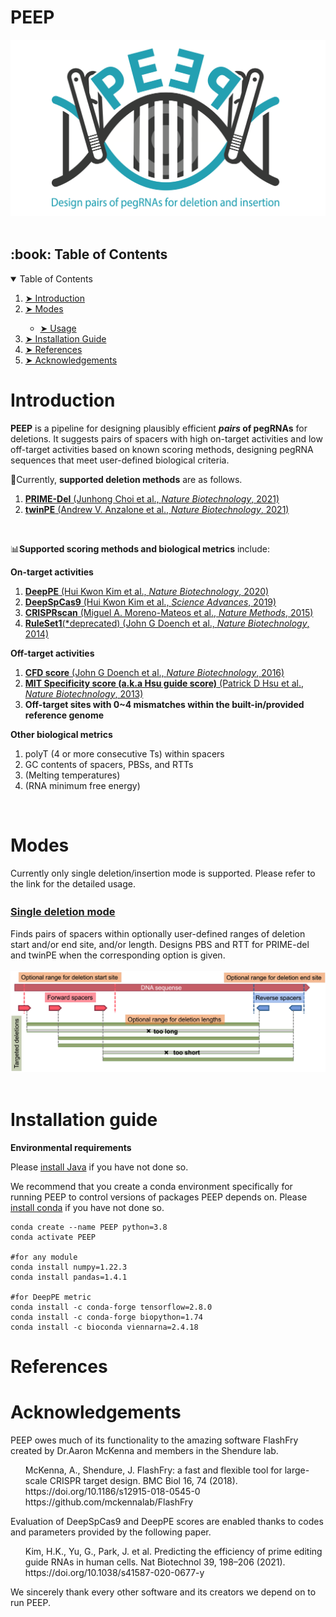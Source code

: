 # PEEP
 ![image](./images/PEEP_logo_demo.png)
  <br /> <br />

<!-- TABLE OF CONTENTS -->
<h2 id="table-of-contents"> :book: Table of Contents</h2>

<details open="open">
  <summary>Table of Contents</summary>
  <ol>
    <li><a href="#Introduction-"> ➤ Introduction</a></li>
    <li><a href="#Modes-"> ➤ Modes</a></li>
    <ul>
    <li><a href="./markdowns/base.md"> ➤ Usage</a></li>
    </ul>
    <li><a href="#Installation-guide"> ➤ Installation Guide</a></li>
    <li><a href="#References"> ➤ References</a></li>
    <li><a href="#Acknowledgements"> ➤ Acknowledgements</a></li>
  </ol>
</details>


# Introduction <br />

**PEEP** is a pipeline for designing plausibly efficient **_pairs_ of pegRNAs** for deletions. 
It suggests pairs of spacers with high on-target activities and low off-target activities based on known scoring methods, designing pegRNA sequences that meet user-defined biological criteria. 

🧬Currently, **supported deletion methods** are as follows.
1. [**PRIME-Del** (Junhong Choi et al., _Nature Biotechnology_, 2021)](https://www.nature.com/articles/s41587-021-01025-z)
2. [**twinPE** (Andrew V. Anzalone et al., _Nature Biotechnology_, 2021)](https://www.nature.com/articles/s41587-021-01133-w)
<!-- 3. [**GRAND** (Jinlin Wang et al., _Nature Methods_, 2022)](https://www.nature.com/articles/s41592-022-01399-1) --> <br />

📊**Supported scoring methods and biological metrics** include:

**On-target activities**
1. [**DeepPE** (Hui Kwon Kim et al., _Nature Biotechnology_, 2020)](https://www.nature.com/articles/s41587-020-0677-y)
2. [**DeepSpCas9** (Hui Kwon Kim et al., _Science Advances_, 2019)](https://www.science.org/doi/full/10.1126/sciadv.aax9249) 
3. [**CRISPRscan** (Miguel A. Moreno-Mateos et al., _Nature Methods_, 2015)](https://www.ncbi.nlm.nih.gov/pmc/articles/PMC4589495/) 
4. [**RuleSet1**(*deprecated) (John G Doench et al., _Nature Biotechnology_, 2014)](https://doi.org/10.1038/nbt.3026)

**Off-target activities**
1. [**CFD score** (John G Doench et al., _Nature Biotechnology_, 2016)](https://www.ncbi.nlm.nih.gov/pmc/articles/PMC4744125/)
2. [**MIT Specificity score (a.k.a Hsu guide score)** (Patrick D Hsu et al., _Nature Biotechnology_, 2013)](https://pubmed.ncbi.nlm.nih.gov/23873081/)
3. **Off-target sites with 0~4 mismatches within the built-in/provided reference genome**

**Other biological metrics**
1. polyT (4 or more consecutive Ts) within spacers
2. GC contents of spacers, PBSs, and RTTs
3. (Melting temperatures)
4. (RNA minimum free energy) 

 <br />




# Modes <br />

Currently only single deletion/insertion mode is supported.
Please refer to the link for the detailed usage.

### **[Single deletion mode](./markdowns/base.md)**　<br>

Finds pairs of spacers within optionally user-defined ranges of deletion start and/or end site, and/or length. Designs PBS and RTT for PRIME-del and twinPE when the corresponding option is given. <br /> <br />
 ![image](./images/Mode_base_white.png)
  <br /> <br />



# Installation guide <br />

**Environmental requirements**

Please [install Java](https://java.com/en/download/help/index_installing.html) if you have not done so.

We recommend that you create a conda environment specifically for running PEEP to control versions of packages PEEP depends on.
Please [install conda](https://docs.conda.io/projects/conda/en/latest/user-guide/install/index.html) if you have not done so.
```
conda create --name PEEP python=3.8
conda activate PEEP

#for any module
conda install numpy=1.22.3
conda install pandas=1.4.1

#for DeepPE metric
conda install -c conda-forge tensorflow=2.8.0
conda install -c conda-forge biopython=1.74
conda install -c bioconda viennarna=2.4.18
```

# References

# Acknowledgements
PEEP owes much of its functionality to the amazing software FlashFry created by Dr.Aaron McKenna and members in the Shendure lab. 
<ul>
McKenna, A., Shendure, J. FlashFry: a fast and flexible tool for large-scale CRISPR target design. BMC Biol 16, 74 (2018). https://doi.org/10.1186/s12915-018-0545-0 <br />
https://github.com/mckennalab/FlashFry <br />
</ul>

Evaluation of DeepSpCas9 and DeepPE scores are enabled thanks to codes and parameters provided by the following paper. 
<ul>
Kim, H.K., Yu, G., Park, J. et al. Predicting the efficiency of prime editing guide RNAs in human cells. Nat Biotechnol 39, 198–206 (2021). https://doi.org/10.1038/s41587-020-0677-y <br />
</ul>

We sincerely thank every other software and its creators we depend on to run PEEP.
